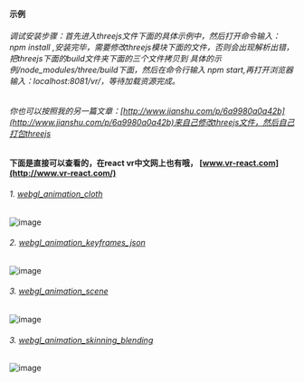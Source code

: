 #### 示例
###### 调试安装步骤：首先进入threejs文件下面的具体示例中，然后打开命令输入：npm install ,安装完毕，需要修改threejs模块下面的文件，否则会出现解析出错，把threejs下面的build文件夹下面的三个文件拷贝到 具体的示例/node_modules/three/build下面，然后在命令行输入 npm start,再打开浏览器输入：localhost:8081/vr/，等待加载资源完成。
###### 你也可以按照我的另一篇文章：[http://www.jianshu.com/p/6a9980a0a42b](http://www.jianshu.com/p/6a9980a0a42b)来自己修改threejs文件，然后自己打包threejs

#### 下面是直接可以查看的，在react vr中文网上也有哦， [www.vr-react.com](http://www.vr-react.com/)

###### 1. [webgl_animation_cloth](http://www.vr-react.com/example/threejs/webgl_animation_cloth)
 ![image](https://github.com/LiuC520/ReactVR/blob/master/examples/threejs/webgl_animation_cloth/example.gif)
###### 2. [webgl_animation_keyframes_json](http://www.vr-react.com/example/threejs/webgl_animation_keyframes_json)
 ![image](https://github.com/LiuC520/ReactVR/blob/master/examples/threejs/webgl_animation_keyframes_json/example.gif)
###### 3. [webgl_animation_scene](http://www.vr-react.com/example/threejs/webgl_animation_scene)
 ![image](https://github.com/LiuC520/ReactVR/blob/master/examples/threejs/webgl_animation_scene/example.gif)
###### 3. [webgl_animation_skinning_blending](http://www.vr-react.com/example/threejs/webgl_animation_skinning_blending)
 ![image](https://github.com/LiuC520/ReactVR/blob/master/examples/threejs/webgl_animation_skinning_blending/example.gif)